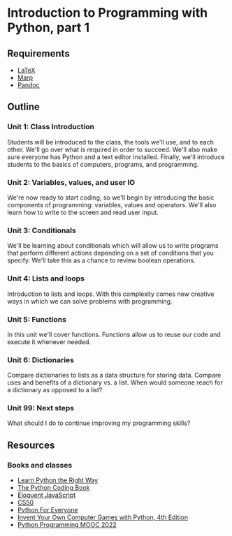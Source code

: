 # Introduction to Programming with Python, part 1

## Requirements

- [LaTeX](https://www.latex-project.org/get/)
- [Marp](https://github.com/marp-team/marp-cli#install)
- [Pandoc](https://pandoc.org/installing.html)


## Outline

### Unit 1: Class Introduction

Students will be introduced to the class, the tools we'll use, and to each
other. We'll go over what is required in order to succeed. We'll also make sure
everyone has Python and a text editor installed. Finally, we'll introduce
students to the basics of computers, programs, and programming.

### Unit 2: Variables, values, and user IO

We're now ready to start coding, so we'll begin by introducing the basic
components of programming: variables, values and operators. We'll also learn
how to write to the screen and read user input.

### Unit 3: Conditionals

We'll be learning about conditionals which will allow us to write programs that
perform different actions depending on a set of conditions that you specify.
We'll take this as a chance to review boolean operations.

### Unit 4: Lists and loops

Introduction to lists and loops. With this complexity comes new creative ways
in which we can solve problems with programming.

### Unit 5: Functions

In this unit we'll cover functions. Functions allow us to reuse our code and
execute it whenever needed.

### Unit 6: Dictionaries

Compare dictionaries to lists as a data structure for storing data. Compare
uses and benefits of a dictionary vs. a list. When would someone reach for a
dictionary as opposed to a list?

### Unit 99: Next steps

What should I do to continue improving my programming skills?

## Resources

### Books and classes

- [Learn Python the Right Way](https://learnpythontherightway.com/)
- [The Python Coding Book](https://thepythoncodingbook.com/)
- [Eloquent JavaScript](https://eloquentjavascript.net)
- [CS50](https://learning.edx.org/course/course-v1:HarvardX+CS50+X/home)
- [Python For Everyone](https://www.youtube.com/watch?v=8DvywoWv6fI&ab_channel=freeCodeCamp.org)
- [Invent Your Own Computer Games with Python, 4th Edition](https://inventwithpython.com/invent4thed/)
- [Python Programming MOOC 2022](https://programming-22.mooc.fi/)
